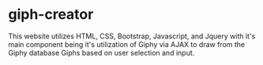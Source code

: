 # giph-creator
This website utilizes HTML, CSS, Bootstrap, Javascript, and Jquery with it's main component being it's utilization of Giphy via AJAX to draw from the Giphy database Giphs based on user selection and input.
